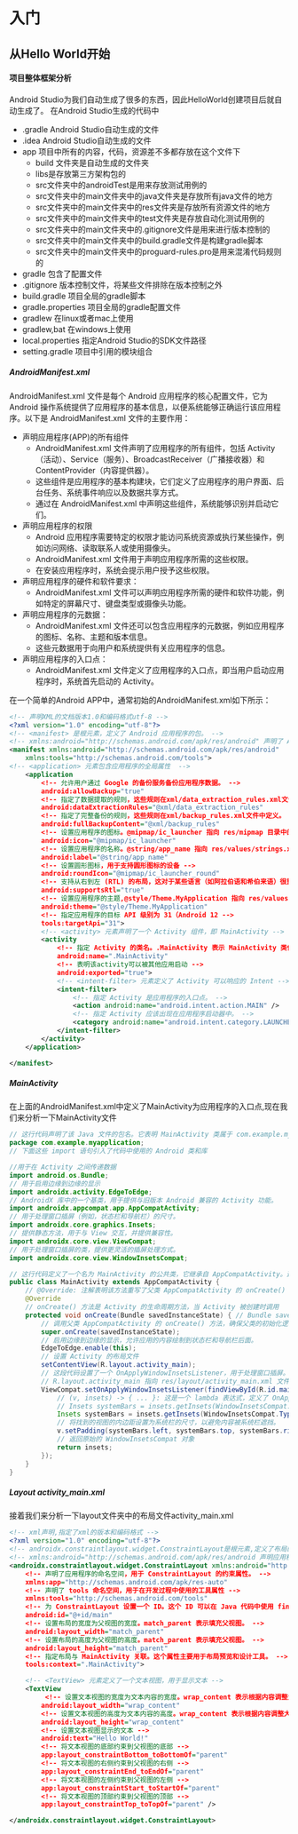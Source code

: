 # 入门
## 从Hello World开始

#### 项目整体框架分析

Android Studio为我们自动生成了很多的东西，因此HelloWorld创建项目后就自动生成了。
在Android Studio生成的代码中

- .gradle  Android Studio自动生成的文件
- .idea Android Studio自动生成的文件
- app 项目中所有的内容，代码，资源差不多都存放在这个文件下
  - build 文件夹是自动生成的文件夹
  - libs是存放第三方架构包的
  - src文件夹中的androidTest是用来存放测试用例的
  - src文件夹中的main文件夹中的java文件夹是存放所有java文件的地方
  - src文件夹中的main文件夹中的res文件夹是存放所有资源文件的地方
  - src文件夹中的main文件夹中的test文件夹是存放自动化测试用例的
  - src文件夹中的main文件夹中的.gitignore文件是用来进行版本控制的
  - src文件夹中的main文件夹中的build.gradle文件是构建gradle脚本
  - src文件夹中的main文件夹中的proguard-rules.pro是用来混淆代码规则的
- gradle 包含了配置文件
- .gitignore 版本控制文件，将某些文件排除在版本控制之外
- build.gradle 项目全局的gradle脚本
- gradle.properties 项目全局的gradle配置文件
- gradlew 在linux或者mac上使用
- gradlew,bat 在windows上使用
- local.properties 指定Android Studio的SDK文件路径
- setting.gradle 项目中引用的模块组合

##### AndroidManifest.xml
AndroidManifest.xml 文件是每个 Android 应用程序的核心配置文件，它为 Android 操作系统提供了应用程序的基本信息，以便系统能够正确运行该应用程序。以下是 AndroidManifest.xml 文件的主要作用：
- 声明应用程序(APP)的所有组件
  - AndroidManifest.xml 文件声明了应用程序的所有组件，包括 Activity（活动）、Service（服务）、BroadcastReceiver（广播接收器）和 ContentProvider（内容提供器）。
  - 这些组件是应用程序的基本构建块，它们定义了应用程序的用户界面、后台任务、系统事件响应以及数据共享方式。
  - 通过在 AndroidManifest.xml 中声明这些组件，系统能够识别并启动它们。
- 声明应用程序的权限
  - Android 应用程序需要特定的权限才能访问系统资源或执行某些操作，例如访问网络、读取联系人或使用摄像头。
  - AndroidManifest.xml 文件用于声明应用程序所需的这些权限。
  - 在安装应用程序时，系统会提示用户授予这些权限。
- 声明应用程序的硬件和软件要求：
  - AndroidManifest.xml 文件可以声明应用程序所需的硬件和软件功能，例如特定的屏幕尺寸、键盘类型或摄像头功能。
- 声明应用程序的元数据：
  - AndroidManifest.xml 文件还可以包含应用程序的元数据，例如应用程序的图标、名称、主题和版本信息。
  -  这些元数据用于向用户和系统提供有关应用程序的信息。
- 声明应用程序的入口点：
  - AndroidManifest.xml 文件定义了应用程序的入口点，即当用户启动应用程序时，系统首先启动的 Activity。

在一个简单的Android APP中，通常初始的AndroidManifest.xml如下所示：
``` xml
<!-- 声明XML的文档版本1.0和编码格式utf-8 -->
<?xml version="1.0" encoding="utf-8"?>
<!-- <manifest> 是根元素，定义了 Android 应用程序的包。 -->
<!-- xmlns:android="http://schemas.android.com/apk/res/android" 声明了 Android 命名空间，允许使用 Android 属性。 -->
<manifest xmlns:android="http://schemas.android.com/apk/res/android"
    xmlns:tools="http://schemas.android.com/tools">
<!-- <application> 元素包含应用程序的全局属性  -->
    <application
        <!-- 允许用户通过 Google 的备份服务备份应用程序数据。 -->
        android:allowBackup="true"
        <!-- 指定了数据提取的规则，这些规则在xml/data_extraction_rules.xml文件中定义。 -->
        android:dataExtractionRules="@xml/data_extraction_rules"
        <!-- 指定了完整备份的规则，这些规则在xml/backup_rules.xml文件中定义。 -->
        android:fullBackupContent="@xml/backup_rules"
        <!-- 设置应用程序的图标。@mipmap/ic_launcher 指向 res/mipmap 目录中的 ic_launcher.png -->
        android:icon="@mipmap/ic_launcher"
        <!-- 设置应用程序的名称。@string/app_name 指向 res/values/strings.xml 中定义的字符串资源 -->
        android:label="@string/app_name"
        <!-- 设置圆形图标，用于支持圆形图标的设备 -->
        android:roundIcon="@mipmap/ic_launcher_round"
        <!-- 支持从右到左 (RTL) 的布局，这对于某些语言（如阿拉伯语和希伯来语）很重要。 -->
        android:supportsRtl="true"
        <!-- 设置应用程序的主题,@style/Theme.MyApplication 指向 res/values/themes.xml 中定义的主题 -->
        android:theme="@style/Theme.MyApplication"
        <!-- 指定应用程序的目标 API 级别为 31（Android 12 -->
        tools:targetApi="31">
        <!-- <activity> 元素声明了一个 Activity 组件，即 MainActivity -->
        <activity
            <!-- 指定 Activity 的类名。.MainActivity 表示 MainActivity 类位于应用程序的包中 -->
            android:name=".MainActivity"
            <!-- 表明该activity可以被其他应用启动 -->
            android:exported="true">
            <!-- <intent-filter> 元素定义了 Activity 可以响应的 Intent -->
            <intent-filter>
                <!-- 指定 Activity 是应用程序的入口点。 -->
                <action android:name="android.intent.action.MAIN" />
                <!-- 指定 Activity 应该出现在应用程序启动器中。 -->
                <category android:name="android.intent.category.LAUNCHER" />
            </intent-filter>
        </activity>
    </application>

</manifest>
```


##### MainActivity 
在上面的AndroidManifest.xml中定义了MainActivity为应用程序的入口点,现在我们来分析一下MainActivity文件
``` java
// 这行代码声明了该 Java 文件的包名。它表明 MainActivity 类属于 com.example.myapplication 包
package com.example.myapplication;
// 下面这些 import 语句引入了代码中使用的 Android 类和库

//用于在 Activity 之间传递数据
import android.os.Bundle;
// 用于启用边缘到边缘的显示
import androidx.activity.EdgeToEdge;
// AndroidX 库中的一个基类，用于提供与旧版本 Android 兼容的 Activity 功能。
import androidx.appcompat.app.AppCompatActivity;
// 用于处理窗口插屏（例如，状态栏和导航栏）的尺寸。
import androidx.core.graphics.Insets;
// 提供静态方法，用于与 View 交互，并提供兼容性。
import androidx.core.view.ViewCompat;
// 用于处理窗口插屏的类，提供更灵活的插屏处理方式。
import androidx.core.view.WindowInsetsCompat;

// 这行代码定义了一个名为 MainActivity 的公共类，它继承自 AppCompatActivity。这意味着 MainActivity 是一个 Activity，可以显示用户界面并响应用户交互。
public class MainActivity extends AppCompatActivity {
    // @Override: 注解表明该方法重写了父类 AppCompatActivity 的 onCreate() 方法
    @Override
    // onCreate() 方法是 Activity 的生命周期方法，当 Activity 被创建时调用
    protected void onCreate(Bundle savedInstanceState) { // Bundle savedInstanceState 是 方法的签名，接收一个 Bundle 对象作为参数，该对象包含 Activity 的先前保存状态。
        // 调用父类 AppCompatActivity 的 onCreate() 方法，确保父类的初始化逻辑被执行
        super.onCreate(savedInstanceState);
        // 启用边缘到边缘的显示，允许应用的内容绘制到状态栏和导航栏后面。
        EdgeToEdge.enable(this);
        // 设置 Activity 的布局文件
        setContentView(R.layout.activity_main);
        // 这段代码设置了一个 OnApplyWindowInsetsListener，用于处理窗口插屏。
        // R.layout.activity_main 指向 res/layout/activity_main.xml 文件，该文件定义了 Activity 的用户界面。
        ViewCompat.setOnApplyWindowInsetsListener(findViewById(R.id.main), (v, insets) -> { // findViewById(R.id.main): 找到布局文件中 id 为 main 的视图
            // (v, insets) -> { ... }: 这是一个 lambda 表达式，定义了 OnApplyWindowInsetsListener 的回调函数
            // Insets systemBars = insets.getInsets(WindowInsetsCompat.Type.systemBars());: 获取系统栏（状态栏和导航栏）的插屏尺寸
            Insets systemBars = insets.getInsets(WindowInsetsCompat.Type.systemBars());
            // 将找到的视图的内边距设置为系统栏的尺寸，以避免内容被系统栏遮挡。
            v.setPadding(systemBars.left, systemBars.top, systemBars.right, systemBars.bottom);
            // 返回原始的 WindowInsetsCompat 对象
            return insets;
        });
    }
}
```

##### Layout activity_main.xml
接着我们来分析一下layout文件夹中的布局文件activity_main.xml
``` xml
<!-- xml声明,指定了xml的版本和编码格式 -->
<?xml version="1.0" encoding="utf-8"?>
<!-- androidx.constraintlayout.widget.ConstraintLayout是根元素,定义了布局的类型为ConstraintLayout,这是一种灵活的布局,允许我们使用约束来定位和调整视图的大小 -->
<!-- xmlns:android="http://schemas.android.com/apk/res/android 声明应用程序的命名空间,允许使用Android属性 -->
<androidx.constraintlayout.widget.ConstraintLayout xmlns:android="http://schemas.android.com/apk/res/android"
    <!-- 声明了应用程序的命名空间，用于 ConstraintLayout 的约束属性。 -->
    xmlns:app="http://schemas.android.com/apk/res-auto"
    <!-- 声明了 tools 命名空间，用于在开发过程中使用的工具属性 -->
    xmlns:tools="http://schemas.android.com/tools"
    <!-- 为 ConstraintLayout 设置一个 ID。这个 ID 可以在 Java 代码中使用 findViewById() 方法来引用这个布局 -->
    android:id="@+id/main"
    <!-- 设置布局的宽度为父视图的宽度。match_parent 表示填充父视图。 -->
    android:layout_width="match_parent"
    <!-- 设置布局的高度为父视图的高度。match_parent 表示填充父视图。 -->
    android:layout_height="match_parent"
    <!-- 指定布局与 MainActivity 关联。这个属性主要用于布局预览和设计工具。 -->
    tools:context=".MainActivity">

    <!-- <TextView> 元素定义了一个文本视图，用于显示文本 -->
    <TextView
         <!-- 设置文本视图的宽度为文本内容的宽度。wrap_content 表示根据内容调整大小。 -->
        android:layout_width="wrap_content"
        <!-- 设置文本视图的高度为文本内容的高度。wrap_content 表示根据内容调整大小。 -->
        android:layout_height="wrap_content"
        <!-- 设置文本视图显示的文本 -->
        android:text="Hello World!"
        <!-- 将文本视图的底部约束到父视图的底部 -->
        app:layout_constraintBottom_toBottomOf="parent"
        <!-- 将文本视图的右侧约束到父视图的右侧 -->
        app:layout_constraintEnd_toEndOf="parent"
        <!-- 将文本视图的左侧约束到父视图的左侧 -->
        app:layout_constraintStart_toStartOf="parent"
        <!-- 将文本视图的顶部约束到父视图的顶部 -->
        app:layout_constraintTop_toTopOf="parent" />

</androidx.constraintlayout.widget.ConstraintLayout>
```